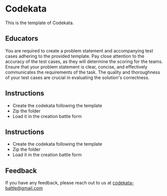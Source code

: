 
# Codekata

This is the template of Codekata.





## Educators

You are required to create a problem statement and accompanying test cases adhering to the provided template. Pay close attention to the accuracy of the test cases, as they will determine the scoring for the teams. Ensure that your problem statement is clear, concise, and effectively communicates the requirements of the task. The quality and thoroughness of your test cases are crucial in evaluating the solution's correctness.
## Instructions
- Create the codekata following the template
- Zip the folder
- Load it in the creation battle form
## Instructions
- Create the codekata following the template
- Zip the folder
- Load it in the creation battle form
## Feedback

If you have any feedback, please reach out to us at codekata-battle@gmail.com